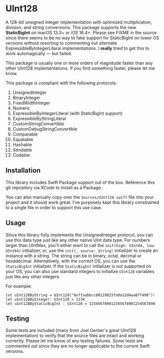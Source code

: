 # UInt128

A 128-bit unsigned integer implementation with optimized multiplication, division, and string conversions.
This package supports the new **StaticBigInt** on macOS 13.3+ or iOS 16.4+. Please see FIXME in the source
since there seems to be no way to fake support for StaticBigInt on lower OS versions without resorting to
commenting out alternate ExpressibleByIntegerLiteral implementations. 
I **really** tried to get this to work automagically — but failed.

This package is usually one or more orders of magnitude faster than any other UInt128 implementations.
If you find something faster, please let me know.

This package is compliant with the following protocols:

1. UnsignedInteger
2. BinaryInteger
3. FixedWidthInteger
4. Numeric
5. ExpressibleByIntegerLiteral (with StaticBigInt support)
6. ExpressibleByStringLiteral
7. CustomStringConvertible
7. CustomDebugStringConvertible
8. Comparable
9. Equatable
10. Hashable
11. Sendable
12. Codable

## Installation
This library includes Swift Package support out of the box.
Reference this git repository via XCode to install as a Package.

You can also manually copy over the `Sources/UInt128.swift` file into your project
and it should work great. I've purposely kept this library constrained to a
single file in order to support this use case.

## Usage
Since this library fully implements the UnsignedInteger protocol, you can use
this data type just like any other native UInt data type. For numbers larger
than UIntMax, you'll either want to call the `init(high: UInt64, low: UInt64)` 
initializer, or, use the `init(_ source: String)` initializer to
create an instance with a string.  The string can be in binary, octal, decimal
or hexadecimal.  Alternatively, with the correct OS, you can use the `StaticBigInt`
initializer. If the `StaticBigInt` initializer is not supported on your OS, you
can also use standard integers to initialize `UInt128` variables just like any
other integers.

For example:

    let uInt128ByString = UInt128("0xffaabbcc00129823fa9a12d4aa87f498")!
    let uInt128ByInteger: UInt128 = 1234
    let uInt128ByStaticBigInt : UInt128 = 123456789012345678901234567890

## Testing
Some tests are included (many from Joel Gerber's great UInt128 implementation)
to verify that the source files are intact and working correctly.  Please
let me know of any testing failures.  Some tests are commented out since
they are no longer applicable to the current Swift versions.

